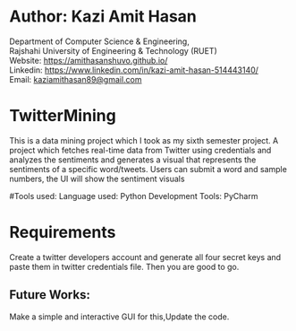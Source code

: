 # Author: Kazi Amit Hasan

Department of Computer Science & Engineering, </br>
Rajshahi University of Engineering & Technology (RUET) </br>
Website: https://amithasanshuvo.github.io/ </br>
Linkedin: https://www.linkedin.com/in/kazi-amit-hasan-514443140/ </br>
Email: kaziamithasan89@gmail.com
# TwitterMining
This is a data mining project which I took as my sixth semester project. A project which fetches real-time data from Twitter using credentials and analyzes the sentiments and generates a visual that represents the sentiments of a specific word/tweets. Users can submit a word and sample numbers, the UI will show the sentiment visuals

#Tools used:
Language used: Python
Development Tools: PyCharm
# Requirements
Create a twitter developers account and generate all four secret keys and paste them in twitter credentials file. Then you are good to go.


## Future Works:
Make a simple and interactive GUI for this,Update the code.
